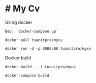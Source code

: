 # # My Cv

Using docker

    Dev: `docker-compose up`

    docker pull tuanitpro/mycv

    docker run -d -p 8000:80 tuanitpro/mycv

Dọcker build
    
    docker build . -t tuanitpro/mycv

    docker-compose build